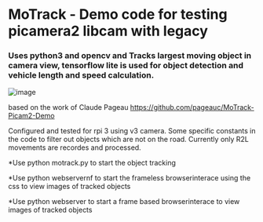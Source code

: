 # MoTrack - Demo code for testing picamera2 libcam with legacy
### Uses python3 and opencv and Tracks largest moving object in camera view,  tensorflow lite is used for object detection and vehicle length and speed calculation.


![image](https://user-images.githubusercontent.com/5960276/231835732-c91f6541-248d-4330-a7e0-f8a21e9920da.png)

based on the work of Claude Pageau   https://github.com/pageauc/MoTrack-Picam2-Demo

Configured and tested for rpi 3 using v3 camera.  Some specific constants in the code to filter out objects which are not on the road. Currently only R2L movements are recordes and processed.

*Use python motrack.py to start the object tracking

*Use python webservernf to start the frameless browserinterace using the css to view images of tracked objects

*Use python webserver to start a frame based browserinterace to view images of tracked objects

